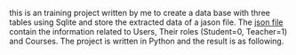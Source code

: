 this is an training project written by me to create a data base with three tables using Sqlite and store the extracted data of a jason file. The [json file](roster_data_sample.json) contain the information related to Users, Their roles (Student=0, Teacher=1) and Courses.
The project is written in Python and the result is as following.


